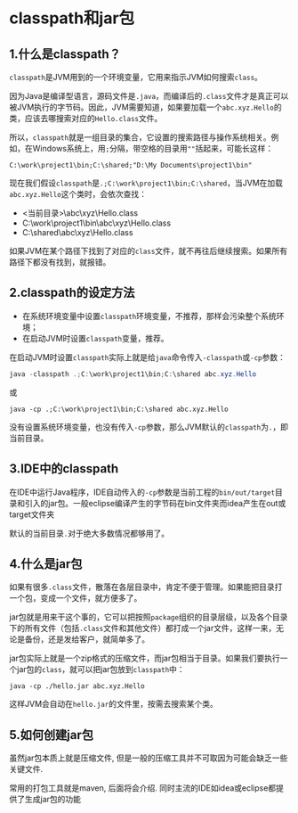 # classpath和jar包

## 1.什么是classpath？

`classpath`是JVM用到的一个环境变量，它用来指示JVM如何搜索`class`。

因为Java是编译型语言，源码文件是`.java`，而编译后的`.class`文件才是真正可以被JVM执行的字节码。因此，JVM需要知道，如果要加载一个`abc.xyz.Hello`的类，应该去哪搜索对应的`Hello.class`文件。

所以，`classpath`就是一组目录的集合，它设置的搜索路径与操作系统相关。例如，在Windows系统上，用`;`分隔，带空格的目录用`""`括起来，可能长这样：

```
C:\work\project1\bin;C:\shared;"D:\My Documents\project1\bin"
```

现在我们假设`classpath`是`.;C:\work\project1\bin;C:\shared`，当JVM在加载`abc.xyz.Hello`这个类时，会依次查找：

- <当前目录>\abc\xyz\Hello.class
- C:\work\project1\bin\abc\xyz\Hello.class
- C:\shared\abc\xyz\Hello.class

如果JVM在某个路径下找到了对应的`class`文件，就不再往后继续搜索。如果所有路径下都没有找到，就报错。

## 2.classpath的设定方法

- 在系统环境变量中设置`classpath`环境变量，不推荐，那样会污染整个系统环境；
- 在启动JVM时设置`classpath`变量，推荐。

在启动JVM时设置`classpath`实际上就是给`java`命令传入`-classpath`或`-cp`参数：

```powershell
java -classpath .;C:\work\project1\bin;C:\shared abc.xyz.Hello
```

或

```
java -cp .;C:\work\project1\bin;C:\shared abc.xyz.Hello
```

没有设置系统环境变量，也没有传入`-cp`参数，那么JVM默认的`classpath`为`.`，即当前目录。

## 3.IDE中的classpath

在IDE中运行Java程序，IDE自动传入的`-cp`参数是当前工程的`bin/out/target`目录和引入的jar包。一般eclipse编译产生的字节码在bin文件夹而idea产生在out或target文件夹

默认的当前目录`.`对于绝大多数情况都够用了。

## 4.什么是jar包

如果有很多`.class`文件，散落在各层目录中，肯定不便于管理。如果能把目录打一个包，变成一个文件，就方便多了。

jar包就是用来干这个事的，它可以把按照`package`组织的目录层级，以及各个目录下的所有文件（包括`.class`文件和其他文件）都打成一个jar文件，这样一来，无论是备份，还是发给客户，就简单多了。

jar包实际上就是一个zip格式的压缩文件，而jar包相当于目录。如果我们要执行一个jar包的`class`，就可以把jar包放到`classpath`中：

```
java -cp ./hello.jar abc.xyz.Hello
```

这样JVM会自动在`hello.jar`的文件里，按需去搜索某个类。

## 5.如何创建jar包

虽然jar包本质上就是压缩文件, 但是一般的压缩工具并不可取因为可能会缺乏一些关键文件. 

常用的打包工具就是maven, 后面将会介绍. 同时主流的IDE如idea或eclipse都提供了生成jar包的功能